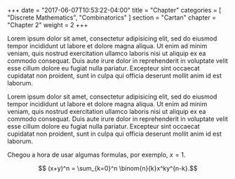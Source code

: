 +++
date = "2017-06-07T10:53:22-04:00"
title = "Chapter"
categories = [
  "Discrete Mathematics",
  "Combinatorics"
]
section = "Cartan"
chapter = "Chapter 2"
weight = 2
+++

Lorem ipsum dolor sit amet, consectetur adipisicing elit, sed do eiusmod tempor incididunt ut labore et dolore magna aliqua. Ut enim ad minim veniam, quis nostrud exercitation ullamco laboris nisi ut aliquip ex ea commodo consequat. Duis aute irure dolor in reprehenderit in voluptate velit esse cillum dolore eu fugiat nulla pariatur. Excepteur sint occaecat cupidatat non proident, sunt in culpa qui officia deserunt mollit anim id est laborum.

Lorem ipsum dolor sit amet, consectetur adipisicing elit, sed do eiusmod tempor incididunt ut labore et dolore magna aliqua. Ut enim ad minim veniam, quis nostrud exercitation ullamco laboris nisi ut aliquip ex ea commodo consequat. Duis aute irure dolor in reprehenderit in voluptate velit esse cillum dolore eu fugiat nulla pariatur. Excepteur sint occaecat cupidatat non proident, sunt in culpa qui officia deserunt mollit anim id est laborum.

Chegou a hora de usar algumas formulas, por exemplo, $x=1$.

$$ (x+y)^n = \sum_{k=0}^n \binom{n}{k}x^ky^{n-k}.$$
